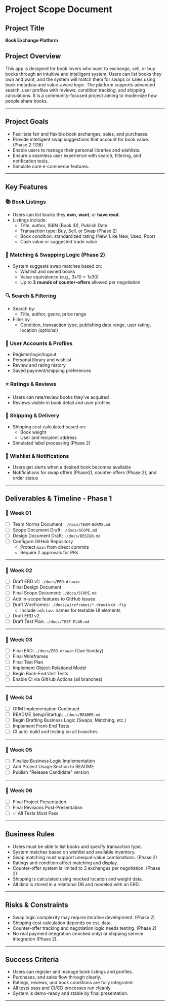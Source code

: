 # Project Scope Document

## Project Title
**Book Exchange Platform**

## Project Overview

This app is designed for book lovers who want to exchange, sell, or buy books through an intuitive and intelligent system. Users can list books they own and want, and the system will match them for swaps or sales using book metadata and value-aware logic. The platform supports advanced search, user profiles with reviews, condition tracking, and shipping calculations. It is a community-focused project aiming to modernize how people share books.

---

## Project Goals

- Facilitate fair and flexible book exchanges, sales, and purchases.
- Provide intelligent swap suggestions that account for book value. (Phase 2 TDB)
- Enable users to manage their personal libraries and wishlists.
- Ensure a seamless user experience with search, filtering, and notification tools.
- Simulate core e-commerce features.

---

## Key Features

### 📚 Book Listings
- Users can list books they **own**, **want**, or **have read**.
- Listings include:
  - Title, author, ISBN (Book ID), Publish Date
  - Transaction type: Buy, Sell, or Swap (Phase 2)
  - Book condition: standardized rating (New, Like New, Used, Poor)
  - Cash value or suggested trade value

### 🤝 Matching & Swapping Logic (Phase 2)
- System suggests swap matches based on:
  - Wishlist and owned books
  - Value equivalence (e.g., 3x$10 = 1x$30)
  - Up to **3 rounds of counter-offers** allowed per negotiation

### 🔍 Search & Filtering
- Search by:
  - Title, author, genre, price range
- Filter by:
  - Condition, transaction type, publishing date range, user rating, location (optional)

### 👤 User Accounts & Profiles
- Register/login/logout
- Personal library and wishlist
- Review and rating history
- Saved payment/shipping preferences

### ⭐ Ratings & Reviews
- Users can rate/review books they’ve acquired
- Reviews visible in book detail and user profiles

### 🚚 Shipping & Delivery
- Shipping cost calculated based on:
  - Book weight
  - User and recipient address
- Simulated label processing (Phase 2)

### 🔔 Wishlist & Notifications
- Users get alerts when a desired book becomes available
- Notifications for swap offers (Phase2), counter-offers (Phase 2), and order status

---

## Deliverables & Timeline - Phase 1

### 📅 Week 01
- [ ] Team Norms Document: `./docs/TEAM-NORMS.md`
- [ ] Scope Document Draft: `./docs/SCOPE.md`
- [ ] Design Document Draft: `./docs/DESIGN.md`
- [ ] Configure GitHub Repository
  - Protect `main` from direct commits
  - Require 2 approvals for PRs

---

### 📅 Week 02
- [ ] Draft ERD v1: `./docs/ERD.drawio`
- [ ] Final Design Document
- [ ] Final Scope Document: `./docs/SCOPE.md`
- [ ] Add in-scope features to GitHub Issues
- [ ] Draft Wireframes: `./docs/wireframes/*.drawio` or `.fig`
  - Include `id`/`class` names for testable UI elements
- [ ] Draft ERD v2
- [ ] Draft Test Plan: `./docs/TEST-PLAN.md`

---

### 📅 Week 03
- [ ] Final ERD: `./docs/ERD.drawio` (Due Sunday)
- [ ] Final Wireframes
- [ ] Final Test Plan
- [ ] Implement Object-Relational Model
- [ ] Begin Back-End Unit Tests
- [ ] Enable CI via GitHub Actions (all branches)

---

### 📅 Week 04
- [ ] ORM Implementation Continued
- [ ] README Setup/Startup: `./docs/README.md`
- [ ] Begin Drafting Business Logic (Swaps, Matching, etc.)
- [ ] Implement Front-End Tests
- [ ] CI auto-build and testing on all branches

---

### 📅 Week 05
- [ ] Finalize Business Logic Implementation
- [ ] Add Project Usage Section to README
- [ ] Publish "Release Candidate" version

---

### 📅 Week 06
- [ ] Final Project Presentation
- [ ] Final Revisions Post-Presentation
- [ ] ✅ All Tests Must Pass

---

## Business Rules

- Users must be able to list books and specify transaction type.
- System matches based on wishlist and available inventory.
- Swap matching must support unequal-value combinations. (Phase 2)
- Ratings and condition affect matching and display.
- Counter-offer system is limited to 3 exchanges per negotiation. (Phase 2)
- Shipping is calculated using mocked location and weight data.
- All data is stored in a relational DB and modeled with an ERD.

---

## Risks & Constraints

- Swap logic complexity may require iterative development. (Phase 2)
- Shipping cost calculation depends on est. data.
- Counter-offer tracking and negotiation logic needs testing. (Phase 2)
- No real payment integration (mocked only) or shipping service integration (Phase 2).

---

## Success Criteria

- Users can register and manage book listings and profiles.
- Purchases, and sales flow through clearly.
- Ratings, reviews, and book conditions are fully integrated.
- All tests pass and CI/CD processes run cleanly.
- System is demo-ready and stable by final presentation.

---